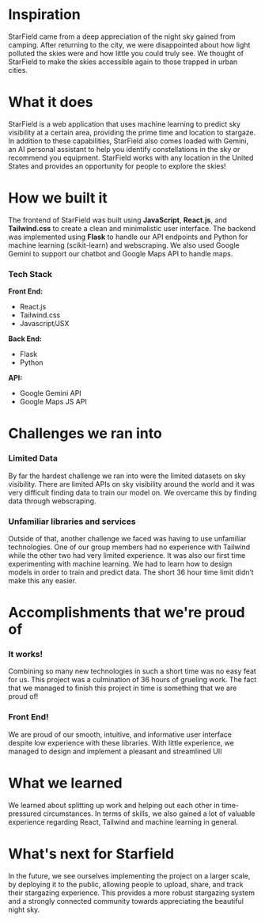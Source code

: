 # Inspiration
StarField came from a deep appreciation of the night sky gained from camping. After returning to the city, we were disappointed about how light polluted the skies were and how little you could truly see. We thought of StarField to make the skies accessible again to those trapped in urban cities.

# What it does
StarField is a web application that uses machine learning to predict sky visibility at a certain area, providing the prime time and location to stargaze. In addition to these capabilities, StarField also comes loaded with Gemini, an AI personal assistant to help you identify constellations in the sky or recommend you equipment. StarField works with any location in the United States and provides an opportunity for people to explore the skies!


# How we built it
The frontend of StarField was built using **JavaScript**, **React.js**, and **Tailwind.css** to create a clean and minimalistic user interface. The backend was implemented using **Flask** to handle our API endpoints and Python for machine learning (scikit-learn) and webscraping. We also used Google Gemini to support our chatbot and Google Maps API to handle maps.

### Tech Stack
**Front End:**
 - React.js
 - Tailwind.css
 - Javascript/JSX

**Back End:**

 - Flask
 - Python
 
 **API:**
 
- Google Gemini API
- Google Maps JS API

# Challenges we ran into

### Limited Data
By far the hardest challenge we ran into were the limited datasets on sky visibility. There are limited APIs on sky visibility around the world and it was very difficult finding data to train our model on. We overcame this by finding data through webscraping.

### Unfamiliar libraries and services
Outside of that, another challenge we faced was having to use unfamiliar technologies. One of our group members had no experience with Tailwind while the other two had very limited experience. It was also our first time experimenting with machine learning. We had to learn how to design models in order to train and predict data. The short 36 hour time limit didn’t make this any easier.

# Accomplishments that we're proud of 

### It works!
Combining so many new technologies in such a short time was no easy feat for us. This project was a culmination of 36 hours of grueling work. The fact that we managed to finish this project in time is something that we are proud of! 

### Front End!
We are proud of our smooth, intuitive, and informative user interface despite low experience with these libraries. With little experience, we managed to design and implement a pleasant and streamlined UII

# What we learned

We learned about splitting up work and helping out each other in time-pressured circumstances. In terms of skills, we also gained a lot of valuable experience regarding React, Tailwind and machine learning in general.

# What's next for Starfield
In the future, we see ourselves implementing the project on a larger scale, by deploying it to the public, allowing people to upload, share, and track their stargazing experience. This provides a more robust stargazing system and a strongly connected community towards appreciating the beautiful night sky. 
